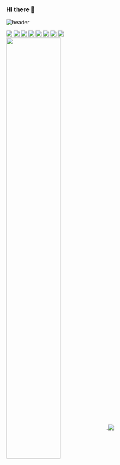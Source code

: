 ### Hi there 👋
![header](https://capsule-render.vercel.app/api?type=wave&color=auto&height=300&section=header&text=sdj799&fontSize=90)
<div >
  <img src="https://img.shields.io/badge/Javascript-F7DF1E?style=for-the-badge&logo=javascript&logoColor=FFF"/>
  <img src="https://img.shields.io/badge/react-20232a.svg?style=for-the-badge&logo=react&logoColor=61DAFB" />
  <img src="https://img.shields.io/badge/typescript-007ACC.svg?style=for-the-badge&logo=typescript&logoColor=white" />
  <img src="https://img.shields.io/badge/React%20Query-FF4154?style=for-the-badge&logo=react%20query&logoColor=white" />
  <img src="https://img.shields.io/badge/HTML5-E34F26?style=for-the-badge&logo=html5&logoColor=FFF"/>
  <img src="https://img.shields.io/badge/CSS3-1572B6?style=for-the-badge&logo=css3&logoColor=FFF"/> 
  <img src="https://img.shields.io/badge/java-007396?style=for-the-badge&logo=OpenJDK&logoColor=white">
  <img src="https://img.shields.io/badge/Spring-6DB33F?style=for-the-badge&logo=Spring&logoColor=white">
</div>
<a href="https://github.com//sdj799/github-readme-stats">
  <img align="center" src="https://github-readme-stats.vercel.app/api?username=sdj799&theme=dark&show_icons=true" width="54%" />
</a>
<a href="https://github.com//sdj799/convoychat">
  <img align="center" src="https://github-readme-stats.vercel.app/api/top-langs/?username=sdj799&exclude_repo=sdj799.github.io&layout=compact&theme=dark" />
</a>
<!--
**sdj799/sdj799** is a ✨ _special_ ✨ repository because its `README.md` (this file) appears on your GitHub profile.

Here are some ideas to get you started:

- 🔭 I’m currently working on ...
- 🌱 I’m currently learning ...
- 👯 I’m looking to collaborate on ...
- 🤔 I’m looking for help with ...
- 💬 Ask me about ...
- 📫 How to reach me: ...
- 😄 Pronouns: ...
- ⚡ Fun fact: ...
-->

